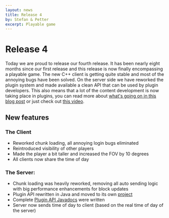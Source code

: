 ```yaml
---
layout: news
title: Release 4
by: Stefan & Petter
excerpt: Playable game
---
```

# Release 4

Today we are proud to release our fourth release. It has been nearly
eight months since our first release and this release is now finally
encompassing a playable game. The new C++ client is getting quite
stable and most of the annoying bugs have been solved. On the server
side we have reworked the plugin system and made available a clean API
that can be used by plugin developers. This also means that a lot of
the content development is now taking place in plugins, you can read
more about
[what's going on in this blog post](http://www.konstructs.org/the-server-and-the-world-is-evolving/)
or just check out
[this video](https://www.youtube.com/watch?v=_zTS04SFXaY).


## New features

### The Client

- Reworked chunk loading, all annoying login bugs eliminated
- Reintroduced visibility of other players
- Made the player a bit taller and increased the FOV by 10 degrees
- All clients now share the time of day


### The Server:

- Chunk loading was heavily reworked, removing all auto sending logic
  with big performance enhancements for block updates
- Plugin API rewritten in Java and moved to its own
  [project](https://github.com/konstructs/server-api)
- Complete
  [Plugin API Javadocs](http://doc.konstructs.org/server-api/index.html)
  were written
- Server now sends time of day to client (based on the real time of
  day of the server)
